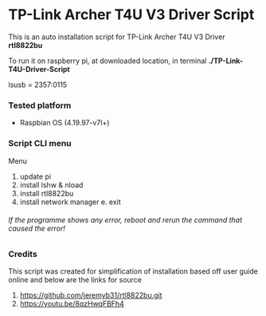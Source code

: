 # TP-Link Archer T4U V3 Driver Script
This is an auto installation script for TP-Link Archer T4U V3 Driver **rtl8822bu**

To run it on raspberry pi, at downloaded location, in terminal **./TP-Link-T4U-Driver-Script**

lsusb = 2357:0115

### Tested platform 
* Raspbian OS (4.19.97-v7l+) 


### Script CLI menu

Menu
1. update pi
2. install lshw & nload
3. install rtl8822bu 
4. install network manager
e. exit

###### If the programme shows any error, reboot and rerun the command that caused the error!

### Credits 

This script was created for simplification of installation based off user guide online and below are the links for source
1. https://github.com/jeremyb31/rtl8822bu.git
2. https://youtu.be/8qzHwqFBFh4
